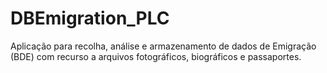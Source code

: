 DBEmigration_PLC
================

Aplicação para recolha, análise e armazenamento de dados de Emigração (BDE) com recurso a arquivos fotográficos, biográficos e passaportes.
